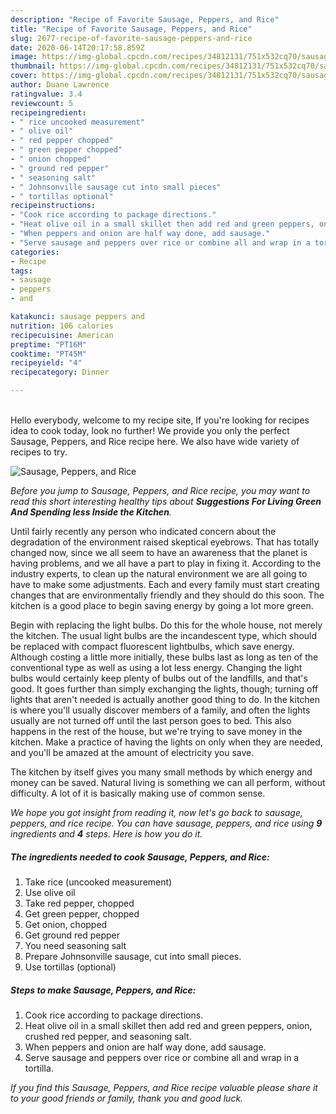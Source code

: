```yaml
---
description: "Recipe of Favorite Sausage, Peppers, and Rice"
title: "Recipe of Favorite Sausage, Peppers, and Rice"
slug: 2677-recipe-of-favorite-sausage-peppers-and-rice
date: 2020-06-14T20:17:58.859Z
image: https://img-global.cpcdn.com/recipes/34812131/751x532cq70/sausage-peppers-and-rice-recipe-main-photo.jpg
thumbnail: https://img-global.cpcdn.com/recipes/34812131/751x532cq70/sausage-peppers-and-rice-recipe-main-photo.jpg
cover: https://img-global.cpcdn.com/recipes/34812131/751x532cq70/sausage-peppers-and-rice-recipe-main-photo.jpg
author: Duane Lawrence
ratingvalue: 3.4
reviewcount: 5
recipeingredient:
- " rice uncooked measurement"
- " olive oil"
- " red pepper chopped"
- " green pepper chopped"
- " onion chopped"
- " ground red pepper"
- " seasoning salt"
- " Johnsonville sausage cut into small pieces"
- " tortillas optional"
recipeinstructions:
- "Cook rice according to package directions."
- "Heat olive oil in a small skillet then add red and green peppers, onion, crushed red pepper, and seasoning salt."
- "When peppers and onion are half way done, add sausage."
- "Serve sausage and peppers over rice or combine all and wrap in a tortilla."
categories:
- Recipe
tags:
- sausage
- peppers
- and

katakunci: sausage peppers and 
nutrition: 106 calories
recipecuisine: American
preptime: "PT16M"
cooktime: "PT45M"
recipeyield: "4"
recipecategory: Dinner

---
```

<br>
Hello everybody, welcome to my recipe site, If you're looking for recipes idea to cook today, look no further! We provide you only the perfect Sausage, Peppers, and Rice recipe here. We also have wide variety of recipes to try.
<br>


![Sausage, Peppers, and Rice](https://img-global.cpcdn.com/recipes/34812131/751x532cq70/sausage-peppers-and-rice-recipe-main-photo.jpg)

<i>Before you jump to Sausage, Peppers, and Rice recipe, you may want to read this short interesting healthy tips about 
<strong>Suggestions For Living Green And Spending less Inside the Kitchen</strong>.</i>
</br>

Until fairly recently any person who indicated concern about the degradation of the environment raised skeptical eyebrows. That has totally changed now, since we all seem to have an awareness that the planet is having problems, and we all have a part to play in fixing it. According to the industry experts, to clean up the natural environment we are all going to have to make some adjustments. Each and every family must start creating changes that are environmentally friendly and they should do this soon. The kitchen is a good place to begin saving energy by going a lot more green.

Begin with replacing the light bulbs. Do this for the whole house, not merely the kitchen. The usual light bulbs are the incandescent type, which should be replaced with compact fluorescent lightbulbs, which save energy. Although costing a little more initially, these bulbs last as long as ten of the conventional type as well as using a lot less energy. Changing the light bulbs would certainly keep plenty of bulbs out of the landfills, and that's good. It goes further than simply exchanging the lights, though; turning off lights that aren't needed is actually another good thing to do. In the kitchen is where you'll usually discover members of a family, and often the lights usually are not turned off until the last person goes to bed. This also happens in the rest of the house, but we're trying to save money in the kitchen. Make a practice of having the lights on only when they are needed, and you'll be amazed at the amount of electricity you save.

The kitchen by itself gives you many small methods by which energy and money can be saved. Natural living is something we can all perform, without difficulty. A lot of it is basically making use of common sense.


<i>We hope you got insight from reading it, now let's go back to sausage, peppers, and rice recipe. You can have sausage, peppers, and rice using <strong>9</strong> ingredients and <strong>4</strong> steps. Here is how you do it.
</i>

##### The ingredients needed to cook Sausage, Peppers, and Rice:

1. Take  rice (uncooked measurement)
1. Use  olive oil
1. Take  red pepper, chopped
1. Get  green pepper, chopped
1. Get  onion, chopped
1. Get  ground red pepper
1. You need  seasoning salt
1. Prepare  Johnsonville sausage, cut into small pieces.
1. Use  tortillas (optional)


##### Steps to make Sausage, Peppers, and Rice:

1. Cook rice according to package directions.
1. Heat olive oil in a small skillet then add red and green peppers, onion, crushed red pepper, and seasoning salt.
1. When peppers and onion are half way done, add sausage.
1. Serve sausage and peppers over rice or combine all and wrap in a tortilla.


<i>If you find this Sausage, Peppers, and Rice recipe valuable please share it to your good friends or family, thank you and good luck.</i>
